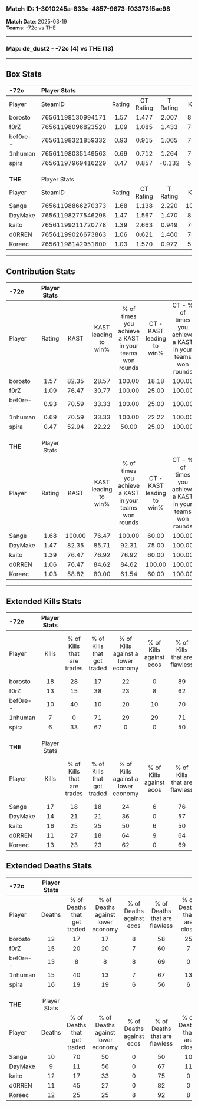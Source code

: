 ### Match ID: 1-3010245a-833e-4857-9673-f03373f5ae98  
**Match Date**: 2025-03-19  
**Teams**: -72c vs THE  

---  

### **Map**: de_dust2 - -72c (4) vs THE (13)  
---  

## Box Stats  

| **-72c** | Player Stats      |        |           |          |        |       |       |         |        |      |     |
| :- | :- | :-: | :-: | :-: | :-: | :-: | :-: | :-: | :-: | :-: | :-: |
| Player   | SteamID           | Rating | CT Rating | T Rating |  KAST  |  ADR  | Kills | Assists | Deaths | K/D  | HS% |
| borosto  | 76561198130994171 |  1.57  |   1.477   |  2.007   | 82.35  | 106.1 |  18   |    5    |   12   | 1.50 | 50  |
| f0rZ     | 76561198096823520 |  1.09  |   1.085   |  1.433   | 76.47  | 77.4  |  13   |    6    |   15   | 0.87 | 38  |
| bef0re-- | 76561198321859332 |  0.93  |   0.915   |  1.065   | 70.59  | 65.2  |  10   |    7    |   13   | 0.77 | 20  |
| 1nhuman  | 76561198035149563 |  0.69  |   0.712   |  1.264   | 70.59  | 60.8  |   7   |    5    |   15   | 0.47 | 71  |
| spira    | 76561197969416229 |  0.47  |   0.857   |  -0.132  | 52.94  | 65.3  |   6   |    2    |   16   | 0.38 | 83  |
|          |                   |        |           |          |        |       |       |         |        |      |     |
|          |                   |        |           |          |        |       |       |         |        |      |     |
|          |                   |        |           |          |        |       |       |         |        |      |     |
| **THE**  | Player Stats      |        |           |          |        |       |       |         |        |      |     |
| Player   | SteamID           | Rating | CT Rating | T Rating |  KAST  |  ADR  | Kills | Assists | Deaths | K/D  | HS% |
| Sange    | 76561198866270373 |  1.68  |   1.138   |  2.220   | 100.00 | 91.5  |  17   |    8    |   10   | 1.70 | 64  |
| DayMake  | 76561198277546298 |  1.47  |   1.567   |  1.470   | 82.35  | 100.6 |  14   |    9    |   9    | 1.56 | 35  |
| kaito    | 76561199211720778 |  1.39  |   2.663   |  0.949   | 76.47  | 95.0  |  16   |    5    |   12   | 1.33 | 62  |
| d0RREN   | 76561199026673863 |  1.06  |   0.621   |  1.460   | 76.47  | 62.2  |  11   |    4    |   11   | 1.00 | 63  |
| Koreec   | 76561198142951800 |  1.03  |   1.570   |  0.972   | 58.82  | 78.7  |  13   |    1    |   12   | 1.08 | 53  |
---  

## Contribution Stats  

| **-72c** | Player Stats |        |                      |                                                        |                           |                                                             |                          |                                                            |
| :- | :-: | :-: | :-: | :-: | :-: | :-: | :-: | :-: |
| Player   |    Rating    |  KAST  | KAST leading to win% | % of times you achieve a KAST in your teams won rounds | CT - KAST leading to win% | CT - % of times you achieve a KAST in your teams won rounds | T - KAST leading to win% | T - % of times you achieve a KAST in your teams won rounds |
| borosto  |     1.57     | 82.35  |        28.57         |                         100.00                         |           18.18           |                           100.00                            |          66.67           |                           100.00                           |
| f0rZ     |     1.09     | 76.47  |        30.77         |                         100.00                         |           25.00           |                           100.00                            |          40.00           |                           100.00                           |
| bef0re-- |     0.93     | 70.59  |        33.33         |                         100.00                         |           25.00           |                           100.00                            |          50.00           |                           100.00                           |
| 1nhuman  |     0.69     | 70.59  |        33.33         |                         100.00                         |           22.22           |                           100.00                            |          66.67           |                           100.00                           |
| spira    |     0.47     | 52.94  |        22.22         |                         50.00                          |           25.00           |                           100.00                            |           0.00           |                            0.00                            |
|          |              |        |                      |                                                        |                           |                                                             |                          |                                                            |
|          |              |        |                      |                                                        |                           |                                                             |                          |                                                            |
|          |              |        |                      |                                                        |                           |                                                             |                          |                                                            |
| **THE**  | Player Stats |        |                      |                                                        |                           |                                                             |                          |                                                            |
| Player   |    Rating    |  KAST  | KAST leading to win% | % of times you achieve a KAST in your teams won rounds | CT - KAST leading to win% | CT - % of times you achieve a KAST in your teams won rounds | T - KAST leading to win% | T - % of times you achieve a KAST in your teams won rounds |
| Sange    |     1.68     | 100.00 |        76.47         |                         100.00                         |           60.00           |                           100.00                            |          83.33           |                           100.00                           |
| DayMake  |     1.47     | 82.35  |        85.71         |                         92.31                          |           75.00           |                           100.00                            |          90.00           |                           90.00                            |
| kaito    |     1.39     | 76.47  |        76.92         |                         76.92                          |           60.00           |                           100.00                            |          87.50           |                           70.00                            |
| d0RREN   |     1.06     | 76.47  |        84.62         |                         84.62                          |          100.00           |                           100.00                            |          80.00           |                           80.00                            |
| Koreec   |     1.03     | 58.82  |        80.00         |                         61.54                          |           60.00           |                           100.00                            |          100.00          |                           50.00                            |
---  

## Extended Kills Stats  

| **-72c** | Player Stats |                            |                            |                                    |                         |                              |                                 |                                       |                    |           |
| :- | :-: | :-: | :-: | :-: | :-: | :-: | :-: | :-: | :-: | :-: |
| Player   |    Kills     | % of Kills that are trades | % of Kills that got traded | % of Kills against a lower economy | % of Kills against ecos | % of Kills that are flawless | % of Kills that are close duels | % of Kills that are assisted by flash | Pistol Round Kills | AWP Kills |
| borosto  |      18      |             28             |             17             |                 22                 |            0            |              89              |                6                |                  22                   |         1          |     1     |
| f0rZ     |      13      |             15             |             38             |                 23                 |            8            |              62              |                8                |                   8                   |         6          |     3     |
| bef0re-- |      10      |             40             |             10             |                 20                 |           10            |              70              |               10                |                  20                   |         0          |     1     |
| 1nhuman  |      7       |             0              |             71             |                 29                 |           29            |              71              |                0                |                  14                   |         0          |     0     |
| spira    |      6       |             33             |             67             |                 0                  |            0            |              50              |                0                |                  33                   |         0          |     1     |
|          |              |                            |                            |                                    |                         |                              |                                 |                                       |                    |           |
|          |              |                            |                            |                                    |                         |                              |                                 |                                       |                    |           |
|          |              |                            |                            |                                    |                         |                              |                                 |                                       |                    |           |
| **THE**  | Player Stats |                            |                            |                                    |                         |                              |                                 |                                       |                    |           |
| Player   |    Kills     | % of Kills that are trades | % of Kills that got traded | % of Kills against a lower economy | % of Kills against ecos | % of Kills that are flawless | % of Kills that are close duels | % of Kills that are assisted by flash | Pistol Round Kills | AWP Kills |
| Sange    |      17      |             18             |             18             |                 24                 |            6            |              76              |                6                |                   0                   |         0          |     6     |
| DayMake  |      14      |             21             |             21             |                 36                 |            0            |              57              |                0                |                   0                   |         5          |     1     |
| kaito    |      16      |             25             |             25             |                 50                 |            6            |              50              |               19                |                  13                   |         0          |     3     |
| d0RREN   |      11      |             27             |             18             |                 64                 |            9            |              64              |               18                |                   0                   |         0          |     0     |
| Koreec   |      13      |             23             |             23             |                 62                 |            0            |              69              |                8                |                   8                   |         0          |     0     |
## Extended Deaths Stats  

| **-72c** | Player Stats |                             |                                   |                          |                               |                            |                           |               |
| :- | :-: | :-: | :-: | :-: | :-: | :-: | :-: | :-: |
| Player   |    Deaths    | % of Deaths that get traded | % of Deaths against lower economy | % of Deaths against ecos | % of Deaths that are flawless | % of Deaths that are close | % of Deaths while blinded | Deaths to AWP |
| borosto  |      12      |             17              |                17                 |            8             |              58               |             25             |             8             |       0       |
| f0rZ     |      15      |             20              |                20                 |            7             |              60               |             7              |             7             |       0       |
| bef0re-- |      13      |              8              |                 8                 |            8             |              69               |             0              |             0             |       1       |
| 1nhuman  |      15      |             40              |                13                 |            7             |              67               |             13             |             0             |       1       |
| spira    |      16      |             19              |                19                 |            6             |              56               |             6              |             6             |       3       |
|          |              |                             |                                   |                          |                               |                            |                           |               |
|          |              |                             |                                   |                          |                               |                            |                           |               |
|          |              |                             |                                   |                          |                               |                            |                           |               |
| **THE**  | Player Stats |                             |                                   |                          |                               |                            |                           |               |
| Player   |    Deaths    | % of Deaths that get traded | % of Deaths against lower economy | % of Deaths against ecos | % of Deaths that are flawless | % of Deaths that are close | % of Deaths while blinded | Deaths to AWP |
| Sange    |      10      |             70              |                50                 |            0             |              50               |             10             |            10             |       0       |
| DayMake  |      9       |             11              |                56                 |            0             |              67               |             11             |            11             |       1       |
| kaito    |      12      |             17              |                33                 |            0             |              75               |             0              |            33             |       2       |
| d0RREN   |      11      |             45              |                27                 |            0             |              82               |             0              |            18             |       2       |
| Koreec   |      12      |             25              |                25                 |            8             |              92               |             8              |            17             |       2       |
